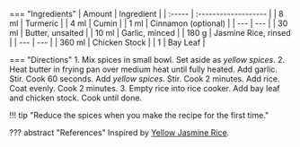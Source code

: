 === "Ingredients"
    | Amount | Ingredient           |
    | :----- | :------------------- |
    | 8 ml   | Turmeric             |
    | 4 ml   | Cumin                |
    | 1 ml   | Cinnamon (optional)  |
    | ---    | ---                  |
    | 30 ml  | Butter, unsalted     |
    | 10 ml  | Garlic, minced       |
    | 180 g  | Jasmine Rice, rinsed |
    | ---    | ---                  |
    | 360 ml | Chicken Stock        |
    | 1      | Bay Leaf             |

=== "Directions"
    1. Mix spices in small bowl. Set aside as *yellow spices*.
    2. Heat butter in frying pan over medium heat until fully heated. Add garlic. Stir. Cook 60 seconds. Add *yellow spices*. Stir. Cook 2 minutes. Add rice. Coat evenly. Cook 2 minutes.
    3. Empty rice into rice cooker. Add bay leaf and chicken stock. Cook until done.


!!! tip "Reduce the spices when you make the recipe for the first time."

??? abstract "References"
    Inspired by [Yellow Jasmine Rice](https://www.budgetbytes.com/yellow-jasmine-rice/).
